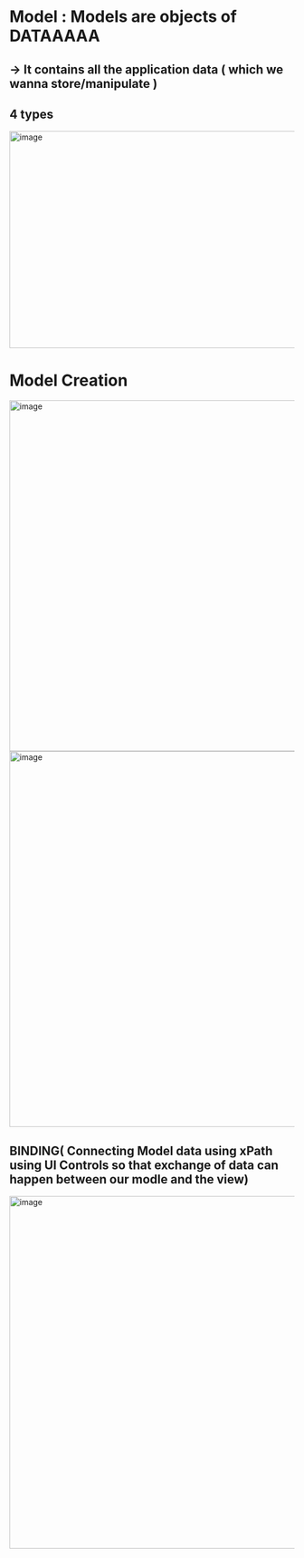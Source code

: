 # Model : Models are objects of DATAAAAA

## -> It contains all the application data ( which we wanna store/manipulate ) 

## 4 types

<img width="1168" height="383" alt="image" src="https://github.com/user-attachments/assets/1471e55b-18cd-4323-8b51-7ab324657e2a" />


# Model Creation

<img width="1140" height="619" alt="image" src="https://github.com/user-attachments/assets/f09f31a5-7dea-496a-9b3e-a522af78a53f" />


<img width="1181" height="663" alt="image" src="https://github.com/user-attachments/assets/d7c65db4-1f82-4f08-8cc6-9a3c3b2554de" />



## BINDING( Connecting Model data using xPath using UI Controls so that exchange of data can happen between our modle and the view)

<img width="1183" height="622" alt="image" src="https://github.com/user-attachments/assets/d496900c-8712-451e-822c-260251afb16f" />








